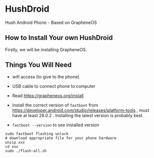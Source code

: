# HushDroid

Hush Android Phone - Based on GrapheneOS

## How to Install Your own HushDroid

Firstly, we will be installing GrapheneOS.



## Things You Will Need
  * wifi access (to give to the phone)
  * USB cable to connect phone to computer
  
  

  * Read https://grapheneos.org/install
  * Install the correct version of `fastboot` from https://developer.android.com/studio/releases/platform-tools , must have at least 28.0.2 . Installing the latest version is probably best
  * `fastboot --version` to see installed version
  
  ```
  sudo fastboot flashing unlock
  # download appropriate file for your phone hardware
  unzip xxx
  cd xxx
  sudo ./flash-all.sh
  ```
  
  
